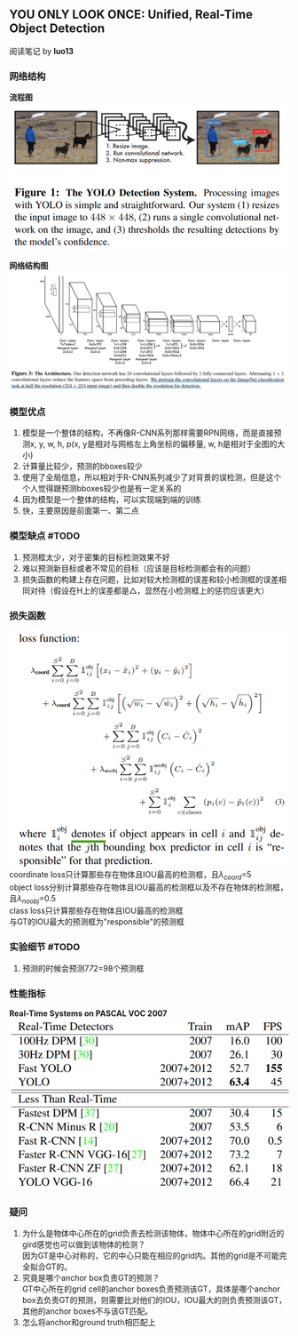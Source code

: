 ## YOU ONLY LOOK ONCE: Unified, Real-Time Object Detection
阅读笔记 by **luo13**

### 网络结构

**流程图**  
![yolo_detection_system](../../../img/YOLO_v1/yolo_detection_system.PNG)  

**网络结构图**  
![yolo_network](../../../img/YOLO_v1/yolo_v1_network.PNG)

### 模型优点
1. 模型是一个整体的结构，不再像R-CNN系列那样需要RPN网络，而是直接预测x, y, w, h, p(x, y是相对与网格左上角坐标的偏移量, w, h是相对于全图的大小)
2. 计算量比较少，预测的bboxes较少
3. 使用了全局信息，所以相对于R-CNN系列减少了对背景的误检测，但是这个个人觉得跟预测bboxes较少也是有一定关系的
4. 因为模型是一个整体的结构，可以实现端到端的训练
5. 快，主要原因是前面第一、第二点

### 模型缺点 #TODO
1. 预测框太少，对于密集的目标检测效果不好
2. 难以预测新目标或者不常见的目标（应该是目标检测都会有的问题）
3. 损失函数的构建上存在问题，比如对较大检测框的误差和较小检测框的误差相同对待（假设在H上的误差都是${\triangle}$，显然在小检测框上的惩罚应该更大）

### 损失函数
![loss function](../../../img/YOLO_v1/loss_function.PNG)  
coordinate loss只计算那些存在物体且IOU最高的检测框，且${\lambda_{coord}}$=5  
object loss分别计算那些存在物体且IOU最高的检测框以及不存在物体的检测框，且${\lambda_{noobj}}$=0.5    
class loss只计算那些存在物体且IOU最高的检测框  
与GT的IOU最大的预测框为"responsible"的预测框  

### 实验细节 #TODO
1. 预测的时候会预测7*7*2=98个预测框  

### 性能指标
**Real-Time Systems on PASCAL VOC 2007**  
![time comparison](../../../img/YOLO_v1/time_comparison.PNG)

### 疑问
1. 为什么是物体中心所在的grid负责去检测该物体，物体中心所在的grid附近的gird感觉也可以做到该物体的检测？  
   因为GT是中心对称的，它的中心只能在相应的grid内。其他的grid是不可能完全拟合GT的。  
2. 究竟是哪个anchor box负责GT的预测？    
   GT中心所在的grid cell的anchor boxes负责预测该GT，具体是哪个anchor box去负责GT的预测，则需要比对他们的IOU，IOU最大的则负责预测该GT，其他的anchor boxes不与该GT匹配。  
3. 怎么将anchor和ground truth相匹配上
   